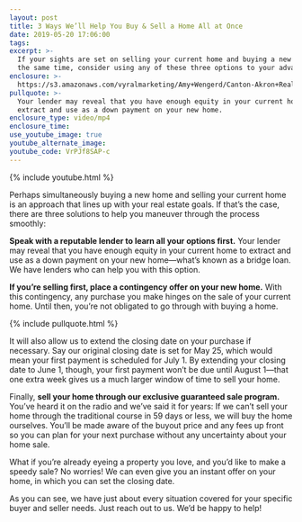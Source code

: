 ```yaml
---
layout: post
title: 3 Ways We’ll Help You Buy & Sell a Home All at Once
date: 2019-05-20 17:06:00
tags:
excerpt: >-
  If your sights are set on selling your current home and buying a new home at
  the same time, consider using any of these three options to your advantage.
enclosure: >-
  https://s3.amazonaws.com/vyralmarketing/Amy+Wengerd/Canton-Akron+Real+Estate+Agent-+3+Ways+We+Can+Help+You+Buy+and+Sell+a+Home+at+the+Same+Time.mp4
pullquote: >-
  Your lender may reveal that you have enough equity in your current home to
  extract and use as a down payment on your new home.
enclosure_type: video/mp4
enclosure_time:
use_youtube_image: true
youtube_alternate_image:
youtube_code: VrPJf8SAP-c
---
```


{% include youtube.html %}

Perhaps simultaneously buying a new home and selling your current home is an approach that lines up with your real estate goals. If that’s the case, there are three solutions to help you maneuver through the process smoothly:&nbsp;

**Speak with a reputable lender to learn all your options first.** Your lender may reveal that you have enough equity in your current home to extract and use as a down payment on your new home—what’s known as a bridge loan. We have lenders who can help you with this option.&nbsp;

**If you’re selling first, place a contingency offer on your new home.** With this contingency, any purchase you make hinges on the sale of your current home. Until then, you’re not obligated to go through with buying a home.&nbsp;

{% include pullquote.html %}

It will also allow us to extend the closing date on your purchase if necessary. Say our original closing date is set for May 25, which would mean your first payment is scheduled for July 1. By extending your closing date to June 1, though, your first payment won’t be due until August 1—that one extra week gives us a much larger window of time to sell your home.&nbsp;

Finally, **sell your home through our exclusive guaranteed sale program.** You’ve heard it on the radio and we’ve said it for years: If we can’t sell your home through the traditional course in 59 days or less, we will buy the home ourselves. You’ll be made aware of the buyout price and any fees up front so you can plan for your next purchase without any uncertainty about your home sale.&nbsp;

What if you’re already eyeing a property you love, and you’d like to make a speedy sale? No worries\! We can even give you an instant offer on your home, in which you can set the closing date.&nbsp;

As you can see, we have just about every situation covered for your specific buyer and seller needs. Just reach out to us. We’d be happy to help\!&nbsp;